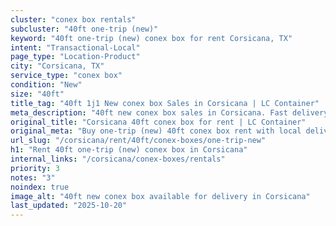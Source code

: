 ```yaml
---
cluster: "conex box rentals"
subcluster: "40ft one-trip (new)"
keyword: "40ft one-trip (new) conex box for rent Corsicana, TX"
intent: "Transactional-Local"
page_type: "Location-Product"
city: "Corsicana, TX"
service_type: "conex box"
condition: "New"
size: "40ft"
title_tag: "40ft 1j1 New conex box Sales in Corsicana | LC Container"
meta_description: "40ft new conex box sales in Corsicana. Fast delivery, competitive pricing. Serving conex boxes area. Quote ID: JK4. Call (214) 524-4168 for your free quote today."
original_title: "Corsicana 40ft conex box for rent | LC Container"
original_meta: "Buy one-trip (new) 40ft conex box rent with local delivery in Corsicana, TX. LC Container — local Since 2003. Request a fast quote today."
url_slug: "/corsicana/rent/40ft/conex-boxes/one-trip-new"
h1: "Rent 40ft one-trip (new) conex box in Corsicana"
internal_links: "/corsicana/conex-boxes/rentals"
priority: 3
notes: "3"
noindex: true
image_alt: "40ft new conex box available for delivery in Corsicana"
last_updated: "2025-10-20"
---
```


<!-- TODO: Add unique city/inventory copy, images, and internal links here. -->
